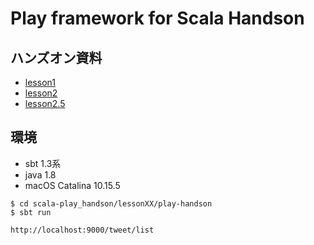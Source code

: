 # Play framework for Scala Handson

## ハンズオン資料
- [lesson1](https://christina-inching-triceps.github.io/codelabs/play-handson-lesson1/index.html#9)
- [lesson2](https://christina-inching-triceps.github.io/codelabs/play-handson-lesson2/index.html#0)
- [lesson2.5](https://christina-inching-triceps.github.io/codelabs/play-handson-lesson2.5/index.html#0)

## 環境
- sbt 1.3系
- java 1.8
- macOS Catalina 10.15.5

```
$ cd scala-play_handson/lessonXX/play-handson
$ sbt run
```
```
http://localhost:9000/tweet/list
```

